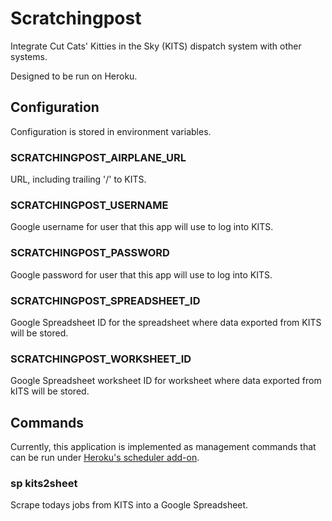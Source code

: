 Scratchingpost
==============

Integrate Cut Cats' Kitties in the Sky (KITS) dispatch system with other
systems.

Designed to be run on Heroku.

Configuration
-------------

Configuration is stored in environment variables.

### SCRATCHINGPOST_AIRPLANE_URL

URL, including trailing '/' to KITS.


### SCRATCHINGPOST_USERNAME

Google username for user that this app will use to log into KITS.

### SCRATCHINGPOST_PASSWORD

Google password for user that this app will use to log into KITS.

### SCRATCHINGPOST_SPREADSHEET_ID

Google Spreadsheet ID for the spreadsheet where data exported from KITS will
be stored.

### SCRATCHINGPOST_WORKSHEET_ID

Google Spreadsheet worksheet ID for worksheet where data exported from kITS
will be stored.

Commands
--------

Currently, this application is implemented as management commands that can
be run under [Heroku's scheduler add-on](https://addons.heroku.com/scheduler).

### sp kits2sheet

Scrape todays jobs from KITS into a Google Spreadsheet. 

